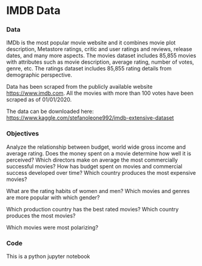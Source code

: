 # IMDB Data


### Data

IMDb is the most popular movie website and it combines movie plot description, Metastore ratings, critic and user ratings and reviews, release dates, and many more aspects.
The movies dataset includes 85,855 movies with attributes such as movie description, average rating, number of votes, genre, etc.
The ratings dataset includes 85,855 rating details from demographic perspective.

Data has been scraped from the publicly available website https://www.imdb.com.
All the movies with more than 100 votes have been scraped as of 01/01/2020.

The data can be downloaded here: https://www.kaggle.com/stefanoleone992/imdb-extensive-dataset


### Objectives

Analyze the relationship between budget, world wide gross income and average rating. Does the money spent on a movie determine how well it is perceived? Which directors make on average the most commercially successful movies? How has budget spent on movies and commercial success developed over time? Which country produces the most expensive movies?

What are the rating habits of women and men? Which movies and genres are more popular with which gender?

Which production country has the best rated movies? Which country produces the most movies?

Which movies were most polarizing?


### Code

This is a python jupyter notebook
